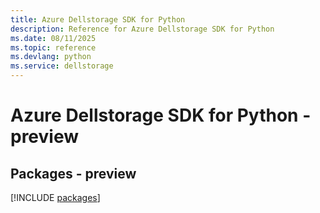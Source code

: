 ```yaml
---
title: Azure Dellstorage SDK for Python
description: Reference for Azure Dellstorage SDK for Python
ms.date: 08/11/2025
ms.topic: reference
ms.devlang: python
ms.service: dellstorage
---
```

# Azure Dellstorage SDK for Python - preview
## Packages - preview
[!INCLUDE [packages](dellstorage-index.md)]